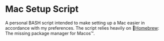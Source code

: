 # Mac Setup Script
A personal BASH script intended to make setting up a Mac easier in accordance
with my preferences. The script relies heavily on :beer:[Homebrew](https://brew.sh/): The missing package manager for Macos™.

